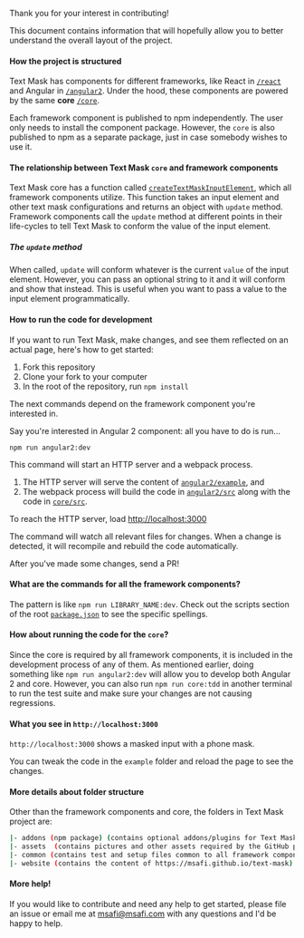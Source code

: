 Thank you for your interest in contributing!

This document contains information that will hopefully allow you to better understand the overall
layout of the project.

#### How the project is structured

Text Mask has components for different frameworks, like React in
[`/react`](https://github.com/text-mask/text-mask/tree/master/react)
and Angular in [`/angular2`](https://github.com/text-mask/text-mask/tree/master/angular2).
Under the hood, these components are powered by the same **core**
[`/core`](https://github.com/text-mask/text-mask/tree/master/core).

Each framework component is published to npm independently. The user only needs to install the
component package. However, the `core` is also published to npm as a separate package, just in case
somebody wishes to use it.

#### The relationship between Text Mask `core` and framework components

Text Mask core has a function called
[`createTextMaskInputElement`](https://github.com/text-mask/text-mask/blob/master/core/src/createTextMaskInputElement.js),
which all framework components utilize.
This function takes an input element and other text mask configurations and returns an object with
`update` method. Framework components call the `update` method at different points in their life-cycles
to tell Text Mask to conform the value of the input element.

##### The `update` method

When called, `update` will conform whatever is the current `value` of the input element. However, you
can pass an optional string to it and it will conform and show that instead.
This is useful when you want to pass a value to the input element programmatically.

#### How to run the code for development

If you want to run Text Mask, make changes, and see them reflected on an actual page, here's
how to get started:

1. Fork this repository
1. Clone your fork to your computer
1. In the root of the repository, run `npm install`

The next commands depend on the framework component you're interested in.

Say you're interested in Angular 2 component: all you have to do is run...

`npm run angular2:dev`

This command will start an HTTP server and a webpack process.

1. The HTTP server will serve the content of
[`angular2/example`](https://github.com/text-mask/text-mask/tree/master/angular2/example), and
1. The webpack process will build the code in
[`angular2/src`](https://github.com/text-mask/text-mask/tree/master/angular2/src)
along with the code in
[`core/src`](https://github.com/text-mask/text-mask/tree/master/core/src).

To reach the HTTP server, load [http://localhost:3000](http://localhost:3000)

The command will watch all relevant files for changes.
When a change is detected, it will recompile and rebuild the code automatically.

After you've made some changes, send a PR!

#### What are the commands for all the framework components?

The pattern is like `npm run LIBRARY_NAME:dev`. Check out the scripts section of
the root [`package.json`](https://github.com/text-mask/text-mask/blob/master/package.json) to see the specific spellings.

#### How about running the code for the `core`?

Since the core is required by all framework components, it is included in the development
process of any of them. As mentioned earlier, doing something like
`npm run angular2:dev` will allow you to develop both Angular 2 and core. However, you can also run
`npm run core:tdd` in another terminal to run the test suite and make sure your changes are not
causing regressions.

#### What you see in `http://localhost:3000`

`http://localhost:3000` shows a masked input with a phone mask.

You can tweak the code in the `example` folder and reload the page to see the changes.

#### More details about folder structure

Other than the framework components and core, the folders in Text Mask project are:

```bash
|- addons (npm package) (contains optional addons/plugins for Text Mask)
|- assets  (contains pictures and other assets required by the GitHub project)
|- common (contains test and setup files common to all framework components)
|- website (contains the content of https://msafi.github.io/text-mask)
```

#### More help!

If you would like to contribute and need any help to get started, please file an issue or
email me at [msafi@msafi.com](mailto:msafi@msafi.com) with any questions and I'd be happy to help.
